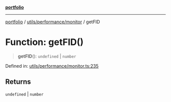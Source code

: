 [**portfolio**](../../../../README.md)

***

[portfolio](../../../../modules.md) / [utils/performance/monitor](../README.md) / getFID

# Function: getFID()

> **getFID**(): `undefined` \| `number`

Defined in: [utils/performance/monitor.ts:235](https://github.com/tnorlund/Portfolio/blob/17e601f622f993447a356f6fb47cffc25ddb94e7/portfolio/utils/performance/monitor.ts#L235)

## Returns

`undefined` \| `number`
